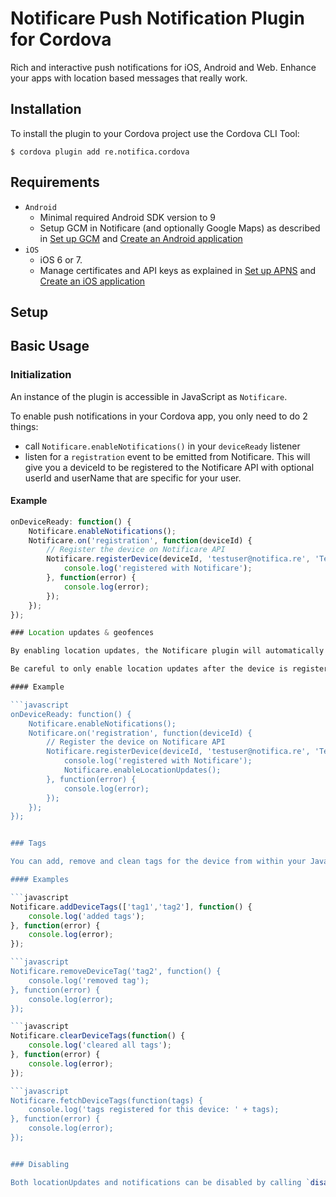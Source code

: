 Notificare Push Notification Plugin for Cordova
====================================

Rich and interactive push notifications for iOS, Android and Web. Enhance your apps with location based messages that really work.

Installation
------------

To install the plugin to your Cordova project use the Cordova CLI Tool:
	
	$ cordova plugin add re.notifica.cordova

Requirements
------------

* `Android`
	* Minimal required Android SDK version to 9
	* Setup GCM in Notificare (and optionally Google Maps) as described in [Set up GCM](https://notificare.atlassian.net/wiki/display/notificare/1.+Set+up+GCM) and [Create an Android application](https://notificare.atlassian.net/wiki/display/notificare/2.+Create+an+Android+application)
* `iOS`
	* iOS 6 or 7. 
	* Manage certificates and API keys as explained in [Set up APNS](https://notificare.atlassian.net/wiki/display/notificare/1.+Set+up+APNS) and [Create an iOS application](https://notificare.atlassian.net/wiki/display/notificare/2.+Create+an+iOS+Application)

Setup
-----



Basic Usage
-----------

### Initialization

An instance of the plugin is accessible in JavaScript as `Notificare`.

To enable push notifications in your Cordova app, you only need to do 2 things:

* call `Notificare.enableNotifications()` in your `deviceReady` listener
* listen for a `registration` event to be emitted from Notificare. This will give you a deviceId to be registered to the Notificare API with optional userId and userName that are specific for your user. 

#### Example

```javascript
onDeviceReady: function() {
	Notificare.enableNotifications();
	Notificare.on('registration', function(deviceId) {
		// Register the device on Notificare API
		Notificare.registerDevice(deviceId, 'testuser@notifica.re', 'Test User', function() {
			console.log('registered with Notificare');
		}, function(error) {
			console.log(error);
		});
	});
});

### Location updates & geofences

By enabling location updates, the Notificare plugin will automatically take care of updating the device's location and fetching nearby geofences.

Be careful to only enable location updates after the device is registered, this will make sure all updates are registered correctly.

#### Example

```javascript
onDeviceReady: function() {
	Notificare.enableNotifications();
	Notificare.on('registration', function(deviceId) {
		// Register the device on Notificare API
		Notificare.registerDevice(deviceId, 'testuser@notifica.re', 'Test User', function() {
			console.log('registered with Notificare');
			Notificare.enableLocationUpdates();
		}, function(error) {
			console.log(error);
		});
	});
});


### Tags

You can add, remove and clean tags for the device from within your Javascript code. Again, make sure you registered the device first before you call any of these methods.

#### Examples

```javascript
Notificare.addDeviceTags(['tag1','tag2'], function() {
	console.log('added tags');
}, function(error) {
	console.log(error);
});

```javascript
Notificare.removeDeviceTag('tag2', function() {
	console.log('removed tag');
}, function(error) {
	console.log(error);
});

```javascript
Notificare.clearDeviceTags(function() {
	console.log('cleared all tags');
}, function(error) {
	console.log(error);
});

```javascript
Notificare.fetchDeviceTags(function(tags) {
	console.log('tags registered for this device: ' + tags);
}, function(error) {
	console.log(error);
});


### Disabling

Both locationUpdates and notifications can be disabled by calling `disableLocationUpdates()` and `disableLocationUpdates()`
